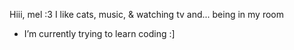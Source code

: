 Hiii, mel :3
 I like cats, music, & watching tv and... being in my room
- I’m currently trying to learn coding :]



<!---
danklordmel/danklordmel is a ✨ special ✨ repository because its `README.md` (this file) appears on your GitHub profile.
You can click the Preview link to take a look at your changes.
--->
